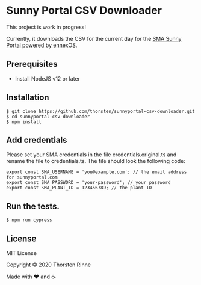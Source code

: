 # Sunny Portal CSV Downloader

This project is work in progress!

Currently, it downloads the CSV for the current day for the 
[SMA Sunny Portal powered by ennexOS](https://ennexos.sunnyportal.com).

## Prerequisites

* Install NodeJS v12 or later

## Installation

    $ git clone https://github.com/thorsten/sunnyportal-csv-downloader.git
    $ cd sunnyportal-csv-downloader
    $ npm install
    
## Add credentials

Please set your SMA credentials in the file credentials.original.ts and rename the file to credentials.ts. The file
should look the following code:

    export const SMA_USERNAME = 'you@example.com'; // the email address for sunnyportal.com
    export const SMA_PASSWORD = 'your-password'; // your password
    export const SMA_PLANT_ID = 123456789; // the plant ID

## Run the tests. 
    
    $ npm run cypress

## License

MIT License

Copyright © 2020 Thorsten Rinne

Made with ❤️ and ☕️